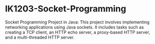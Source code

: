 # IK1203-Socket-Programming
Socket Programming Project in Java:  This project involves implementing networking applications using Java sockets. It includes tasks such as creating a TCP client, an HTTP echo server, a proxy-based HTTP server, and a multi-threaded HTTP server.
